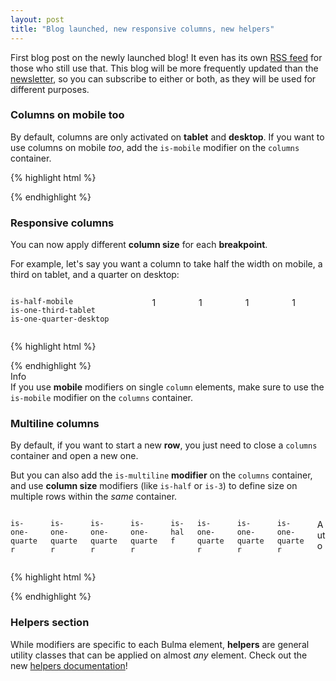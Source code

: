 ```yaml
---
layout: post
title: "Blog launched, new responsive columns, new helpers"
---
```


First blog post on the newly launched blog! It even has its own [RSS feed](/atom.xml) for those who still use that. This blog will be more frequently updated than the [newsletter](#newsletter), so you can subscribe to either or both, as they will be used for different purposes.

### Columns on mobile too

By default, columns are only activated on **tablet** and **desktop**. If you want to use columns on mobile _too_, add the `is-mobile` modifier on the `columns` container.

{% highlight html %}
<div class="columns is-mobile">
  <div class="column"></div>
  <div class="column"></div>
  <div class="column"></div>
  <!-- etc. -->
</div>
{% endhighlight %}

### Responsive columns

You can now apply different **column size** for each **breakpoint**.

For example, let's say you want a column to take half the width on mobile, a third on tablet, and a quarter on desktop:

<div class="columns is-mobile">
  <div class="column is-half-mobile is-one-third-tablet is-one-quarter-desktop">
    <p class="notification is-info">
      <code>is-half-mobile</code><br>
      <code>is-one-third-tablet</code><br>
      <code>is-one-quarter-desktop</code>
    </p>
  </div>
  <div class="column">
    <p class="notification is-success">1</p>
  </div>
  <div class="column">
    <p class="notification is-warning">1</p>
  </div>
  <div class="column">
    <p class="notification is-success">1</p>
  </div>
  <div class="column">
    <p class="notification is-warning">1</p>
  </div>
</div>

{% highlight html %}
<div class="columns is-mobile">
  <div class="column is-half-mobile is-one-third-tablet is-one-quarter-desktop"></div>
  <!-- Other columns -->
</div>
{% endhighlight %}

<div class="message is-info">
  <div class="message-header">
    Info
  </div>
  <div class="message-body">
    If you use <strong>mobile</strong> modifiers on single <code>column</code> elements, make sure to use the <code>is-mobile</code> modifier on the <code>columns</code> container.
  </div>
</div>

### Multiline columns

By default, if you want to start a new **row**, you just need to close a `columns` container and open a new one.

But you can also add the `is-multiline` **modifier** on the `columns` container, and use **column size** modifiers (like `is-half` or `is-3`) to define size on multiple rows within the _same_ container.

<div class="columns is-multiline is-mobile">
  <div class="column is-one-quarter">
    <p class="notification is-info"><code>is-one-quarter</code></p>
  </div>
  <div class="column is-one-quarter">
    <p class="notification is-success"><code>is-one-quarter</code></p>
  </div>
  <div class="column is-one-quarter">
    <p class="notification is-warning"><code>is-one-quarter</code></p>
  </div>
  <div class="column is-one-quarter">
    <p class="notification is-danger"><code>is-one-quarter</code></p>
  </div>
  <div class="column is-half">
    <p class="notification is-info"><code>is-half</code></p>
  </div>
  <div class="column is-one-quarter">
    <p class="notification is-success"><code>is-one-quarter</code></p>
  </div>
  <div class="column is-one-quarter">
    <p class="notification is-warning"><code>is-one-quarter</code></p>
  </div>
  <div class="column is-one-quarter">
    <p class="notification is-danger"><code>is-one-quarter</code></p>
  </div>
  <div class="column">
    <p class="notification is-info">Auto</p>
  </div>
</div>

{% highlight html %}
<div class="columns is-multiline is-mobile">
  <div class="column is-one-quarter"></div>
  <div class="column is-one-quarter"></div>
  <div class="column is-one-quarter"></div>
  <div class="column is-one-quarter"></div>
  <div class="column is-half"></div>
  <div class="column is-one-quarter"></div>
  <div class="column is-one-quarter"></div>
  <div class="column is-one-quarter"></div>
  <div class="column"></div>
</div>
{% endhighlight %}

### Helpers section

While modifiers are specific to each Bulma element, **helpers** are general utility classes that can be applied on almost _any_ element. Check out the new [helpers documentation](/documentation/modifiers/helpers/)!
